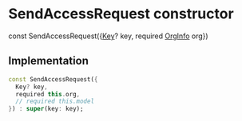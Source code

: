 


# SendAccessRequest constructor






const
SendAccessRequest({[Key](https://api.flutter.dev/flutter/foundation/Key-class.html)? key, required [OrgInfo](../../models_organization_org_info/OrgInfo-class.md) org})





## Implementation

```dart
const SendAccessRequest({
  Key? key,
  required this.org,
  // required this.model
}) : super(key: key);
```








